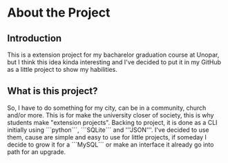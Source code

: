 # About the Project

## Introduction

This is a extension project for my bacharelor graduation course at Unopar, but I think this idea kinda interesting and I've decided to put it in my GitHub as a little project to show my habilities.

## What is this project?

So, I have to do something for my city, can be in a community, church and/or more. This is for make the university closer of society, this is why students make "extension projects". Backing to project, it is done as a CLI initially  using ´´´python´´´, ´´´SQLite´´´ and '''JSON'''. I've decided to use them, cause are simple and easy to use for little projects, if someday I decide to grow it for a ´´´MySQL´´´ or make an interface it already go into path for an upgrade. 
